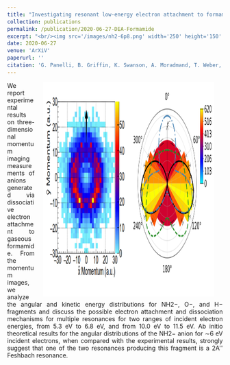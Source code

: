 ```yaml
---
title: "Investigating resonant low-energy electron attachment to formamide: dynamics of model peptide bond dissociation and other fragmentation channels"
collection: publications
permalink: /publication/2020-06-27-DEA-Formamide
excerpt: "<br/><img src='/images/nh2-6p8.png' width='250' height='150' align='right'> This paper outlines the momenutm imaging of dissociative electron attachment to formamide with an emphasis on fragments NH2-, O-, and H-. Production mechanism are addressed and theoretical computations for angular dissociation distributions are provided for NH2-."
date: 2020-06-27
venue: 'ArXiV'
paperurl: ''
citation: 'G. Panelli, B. Griffin, K. Swanson, A. Moradmand, T. Weber, T.N. Rescigno, C.W. McCurdy, D.S. Slaughter, & J.B. Williams. Dynamics of model peptide bond dissociation initiated by resonant low-energy electron attachment. <i>ArXiV.org.</i> Submitted.<a href=""> </a>'
---
```

<div align="justify">
<p><img src="/images/nh2-6p8.png" width="400" height="500" align="right" hspace="20"/>
We report experimental results on three-dimensional momentum imaging measurements of anions generated via dissociative electron attachment to gaseous formamide. From the momentum images, we analyze the angular and kinetic energy distributions for NH2−, O−, and H− fragments and discuss the possible electron attachment and dissociation mechanisms for multiple resonances for two ranges of incident electron energies, from 5.3 eV to 6.8 eV, and from 10.0 eV to 11.5 eV. Ab initio theoretical results for the angular distributions of the NH2− anion for ∼6 eV incident electrons, when compared with the experimental results, strongly suggest that one of the two resonances producing this fragment is a 2A'' Feshbach resonance.
</p>
</div>